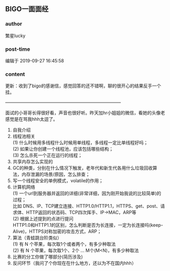 ## BIGO一面面经
### author 
繁星lucky
### post-time 

编辑于  2019-09-27 16:45:58
### content 
<div class="post-topic-des nc-post-content">
 <p>
  更新：收到了bigo的感谢信，感觉回答的还不错啊，聊的很开心的结果反手一个挂。
 </p>
 <p>
  ——————————————————————————
 </p>
 <p>
  面试的小哥哥长得很好看，声音也很好听。昨天加hr小姐姐的微信，看她的头像老感觉是在骂我hhh太逗了。
 </p>
 <ol>
  <li>
   自我介绍
  </li>
  <li>
   线程池相关
   <br/>
   (1) 什么时候用多线程什么时候用单线程，多线程一定比单线程好吗；
   <br/>
   (2) 如果让你创建一个线程池，应该包括哪些结构；
   <br/>
   (3) 怎么杀死一个正在运行的线程；
  </li>
  <li>
   共享内存怎么实现的
  </li>
  <li>
   GC的种类，分别在什么情况下触发，老年代和新生代各用什么垃圾回收算法，内存泄漏的场景/原因，怎么排查；
  </li>
  <li>
   写一个线程安全的单例模式，volatile的作用；
  </li>
  <li>
   计算机网络
   <br/>
   (1) 一个url到服务器并返回的详细(非常详细，因为刚开始我说的比较简单)的过程；
   <br/>
   比如 DNS、IP、TCP建立连接、HTTP1.0/HTTP1.1，HTTPS、get、post、请求体、HTTP返回的状态码、TCP四次挥手、IP-&gt;MAC，ARP等
   <br/>
   (2) 根据上述提到的点进行提问
   <br/>
   HTTP1.0和HTTP1.1的区别，怎么判断是否为长连接，一定为长连接吗(keep-Alive)，HTTPS对称加密的攻击方式，ARP；
  </li>
  <li>
   算法（青蛙跳台阶类似）
   <br/>
   (1) 有 N 个苹果，每次取1个或者两个，有多少种取法
   <br/>
   (2) 有 N 个苹果，每次取1个、2个 ... M个(M&lt;N)，有多少种取法
  </li>
  <li>
   比赛的分工你做了哪部分(简历涉及)
  </li>
  <li>
   反问环节（我问了个你现在在什么地方，还以为不在国内hhh）
  </li>
 </ol>
</div>
